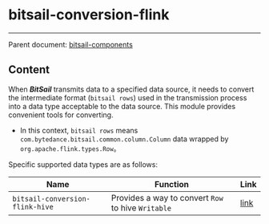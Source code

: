 # bitsail-conversion-flink

-----

Parent document: [bitsail-components](../README.md)

## Content

When ***BitSail*** transmits data to a specified data source, it needs to convert the intermediate format (`bitsail rows`) used in the transmission process into a data type acceptable to the data source. 
This module provides convenient tools for converting.

- In this context, `bitsail rows` means `com.bytedance.bitsail.common.column.Column` data wrapped by `org.apache.flink.types.Row`。

Specific supported data types are as follows:


| Name                            | Function                                           | Link                    |
|---------------------------------|----------------------------------------------------|-------------------------|
| `bitsail-conversion-flink-hive` | Provides a way to convert `Row` to hive `Writable` | [link](hive-convert.md) |


